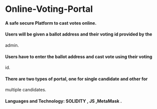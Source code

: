 # Online-Voting-Portal
#### A safe secure Platform to cast votes online.
#### Users will be given a ballot address and their voting id provided by the
admin.
#### Users have to enter the ballot address and cast vote using their voting
id.
#### There are two types of portal, one for single candidate and other for
multiple candidates.
#### Languages and Technology: SOLIDITY , JS ,MetaMask .
